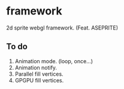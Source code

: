# framework
2d sprite webgl framework. (Feat. ASEPRITE)

## To do
1. Animation mode. (loop, once...)
2. Animation notify.
3. Parallel fill vertices.
4. GPGPU fill vertices.
